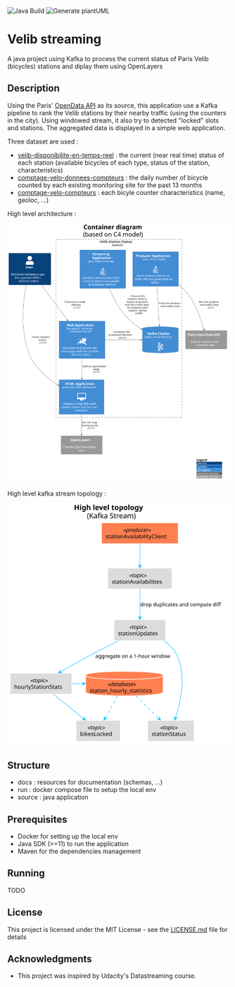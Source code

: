 ![Java Build](https://github.com/ouvreboite/velib_streaming/workflows/Java%20Build/badge.svg)
![Generate plantUML](https://github.com/ouvreboite/velib_streaming/workflows/Generate%20plantUML/badge.svg)
# Velib streaming

A java project using Kafka to process the current status of Paris Velib (bicycles) stations and diplay them using OpenLayers

## Description

Using the Paris' [OpenData API](https://opendata.paris.fr/) as its source, this application use a Kafka pipeline to rank the Velib stations by their nearby traffic (using the counters in the city). Using windowed stream, it also try to detected "locked" slots and stations. The aggregated data is displayed in a simple web application. 

Three dataset are used :
* [velib-disponibilite-en-temps-reel](https://opendata.paris.fr/explore/dataset/velib-disponibilite-en-temps-reel) : the current (near real time) status of each station (available bicycles of each type, status of the station, characteristics)
* [comptage-velo-donnees-compteurs](https://opendata.paris.fr/explore/dataset/comptage-velo-donnees-compteurs) : the daily number of bicycle counted by each existing monitoring site for the past 13 months
* [comptage-velo-compteurs](https://opendata.paris.fr/explore/dataset/comptage-velo-compteurs) : each bicyle counter characteristics (name, geoloc, ...)

High level architecture :

![High level architecture](docs/plantuml/container_diagram.svg)

High level kafka stream topology :

![High level topology](docs/plantuml/high_level_topology.svg)

## Structure
* docs : resources for documentation (schemas, ...)
* run : docker compose file to setup the local env
* source : java application

## Prerequisites

* Docker for setting up the local env
* Java SDK (>=11) to run the application
* Maven for the dependencies management

## Running

TODO

## License

This project is licensed under the MIT License - see the [LICENSE.md](LICENSE.md) file for details

## Acknowledgments

* This project was inspired by Udacity's Datastreaming course.

